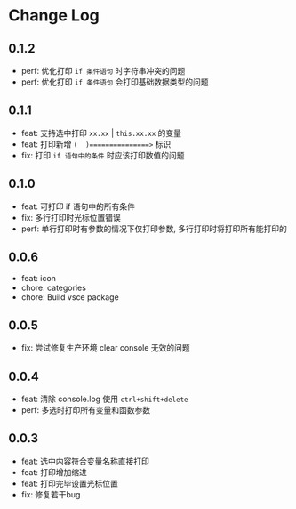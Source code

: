 # Change Log

## 0.1.2

- perf: 优化打印 `if 条件语句` 时字符串冲突的问题
- perf: 优化打印 `if 条件语句` 会打印基础数据类型的问题

## 0.1.1

- feat: 支持选中打印 `xx.xx` | `this.xx.xx` 的变量
- feat: 打印新增 `(  )===============>` 标识
- fix: 打印 `if 语句中的条件` 时应该打印数值的问题

## 0.1.0

- feat: 可打印 if 语句中的所有条件
- fix: 多行打印时光标位置错误
- perf: 单行打印时有参数的情况下仅打印参数, 多行打印时将打印所有能打印的

## 0.0.6

- feat: icon
- chore: categories
- chore: Build vsce package

## 0.0.5

- fix: 尝试修复生产环境 clear console 无效的问题

## 0.0.4

- feat: 清除 console.log 使用 `ctrl+shift+delete`
- perf: 多选时打印所有变量和函数参数

## 0.0.3

- feat: 选中内容符合变量名称直接打印
- feat: 打印增加缩进
- feat: 打印完毕设置光标位置
- fix: 修复若干bug

